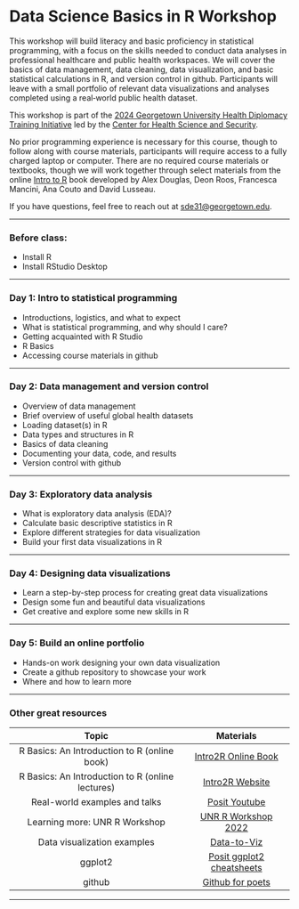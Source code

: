 # Data Science Basics in R Workshop

This workshop will build literacy and basic proficiency in statistical programming, with a focus on the skills needed to conduct data analyses in professional healthcare and public health workspaces. We will cover the basics of data management, data cleaning, data visualization, and basic statistical calculations in R, and version control in github. Participants will leave with a small portfolio of relevant data visualizations and analyses completed using a real‐world public health dataset.

This workshop is part of the [2024 Georgetown University Health Diplomacy Training Initiative](https://ghss.georgetown.edu/health-diplomacy-training-initiative/#) led by the [Center for Health Science and Security](https://ghss.georgetown.edu/). 

No prior programming experience is necessary for this course, though to follow along with course materials, participants will require access to a fully charged laptop or computer. There are no required course materials or textbooks, though we will work together through select materials from the online [Intro to R](https://intro2r.com/) book developed by Alex Douglas, Deon Roos, Francesca Mancini, Ana Couto and David Lusseau.

If you have questions, feel free to reach out at sde31@georgetown.edu. 

---

### Before class: 
-   Install R
-   Install RStudio Desktop

---

### Day 1: Intro to statistical programming
-   Introductions, logistics, and what to expect
-   What is statistical programming, and why should I care?
-   Getting acquainted with R Studio
-   R Basics
-   Accessing course materials in github

---

### Day 2: Data management and version control
-   Overview of data management
-   Brief overview of useful global health datasets
-   Loading dataset(s) in R
-   Data types and structures in R
-   Basics of data cleaning
-   Documenting your data, code, and results
-   Version control with github

---

### Day 3: Exploratory data analysis
-   What is exploratory data analysis (EDA)?
-   Calculate basic descriptive statistics in R
-   Explore different strategies for data visualization
-   Build your first data visualizations in R

---

### Day 4: Designing data visualizations
- Learn a step-by-step process for creating great data visualizations
- Design some fun and beautiful data visualizations
- Get creative and explore some new skills in R

---

### Day 5: Build an online portfolio
-   Hands-on work designing your own data visualization
-   Create a github repository to showcase your work
-   Where and how to learn more

---

### Other great resources


|  Topic                                    |     Materials 
|:--------------------------------------------:     |:-------------------------------------------------------------------------------------:|
| R Basics: An Introduction to R (online book)      | [Intro2R Online Book](https://intro2r.com/)                                           |   
| R Basics: An Introduction to R (online lectures)  | [Intro2R Website](https://alexd106.github.io/intro2R/lectures.html)                   | 
| Real-world examples and talks                     | [Posit Youtube](https://www.youtube.com/@PositPBC/videos)                             |
| Learning more: UNR R Workshop                     | [UNR R Workshop 2022](https://kevintshoemaker.github.io/R-Bootcamp/index.html#About)  |
| Data visualization examples                       | [Data-to-Viz](https://www.data-to-viz.com/)                                           |
| ggplot2                                           | [Posit ggplot2 cheatsheets](https://posit.co/resources/cheatsheets/)                  |
| github                                            | [Github for poets](https://www.youtube.com/watch?v=BCQHnlnPusY&list=PLRqwX-V7Uu6ZF9C0YMKuns9sLDzK6zoiV&index=1)                  |

 ---



